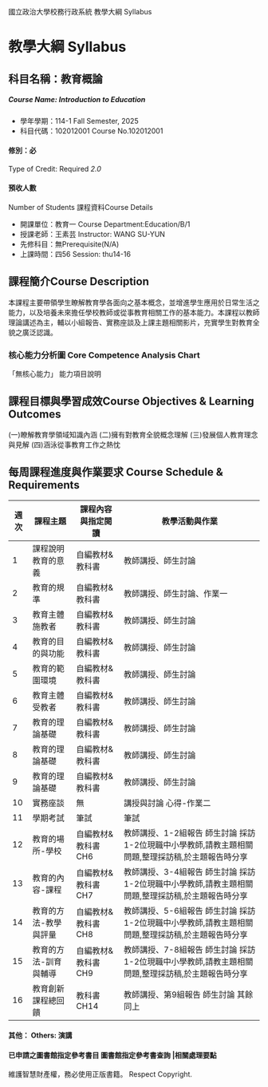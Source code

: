 國立政治大學校務行政系統 教學大綱 Syllabus
# 教學大綱 Syllabus
##  科目名稱：教育概論
#####  Course Name: Introduction to Education
  * 學年學期：114-1 Fall Semester, 2025 
  * 科目代碼：102012001 Course No.102012001
#### 修別：必
Type of Credit: Required 
_2.0_
#### 預收人數
Number of Students
課程資料Course Details
  * 開課單位：教育一 Course Department:Education/B/1 
  * 授課老師：王素芸 Instructor: WANG SU-YUN 
  * 先修科目：無Prerequisite(N/A)
  * 上課時間：四56 Session: thu14-16
##  課程簡介Course Description
本課程主要帶領學生瞭解教育學各面向之基本概念，並增進學生應用於日常生活之能力，以及培養未來擔任學校教師或從事教育相關工作的基本能力。本課程以教師理論講述為主，輔以小組報告、實務座談及上課主題相關影片，充實學生對教育全貌之廣泛認識。
###  核心能力分析圖 Core Competence Analysis Chart
「無核心能力」 
能力項目說明
##  課程目標與學習成效Course Objectives & Learning Outcomes 
(一)瞭解教育學領域知識內涵
(二)擁有對教育全貌概念理解
(三)發展個人教育理念與見解
(四)涵泳從事教育工作之熱忱
##  每周課程進度與作業要求 Course Schedule & Requirements
|  週次 |  課程主題 |  課程內容與指定閱讀 |  教學活動與作業  
---|---|---|---  
1 |  課程說明 教育的意義 |  自編教材&教科書 |  教師講授、師生討論  
2 |  教育的規準 |  自編教材&教科書 |  教師講授、師生討論、作業一  
3 |  教育主體 施教者 |  自編教材&教科書 |  教師講授、師生討論  
4 |  教育的目的與功能 |  自編教材&教科書 |  教師講授、師生討論  
5 |  教育的範圍環境 |  自編教材&教科書 |  教師講授、師生討論  
6 |  教育主體 受教者 |  自編教材&教科書 |  教師講授、師生討論  
7 |  教育的理論基礎 |  自編教材&教科書 |  教師講授、師生討論  
8 |  教育的理論基礎 |  自編教材&教科書 |  教師講授、師生討論  
9 |  教育的理論基礎 |  自編教材&教科書 |  教師講授、師生討論  
10 |  實務座談 |  無 |  講授與討論 心得-作業二  
11 |  學期考試 |  筆試 |  筆試  
12 |  教育的場所-學校 |  自編教材&教科書CH6 |  教師講授、1-2組報告 師生討論 採訪1-2位現職中小學教師,請教主題相關問題,整理採訪稿,於主題報告時分享  
13 |  教育的內容-課程 |  自編教材&教科書CH7 |  教師講授、3-4組報告 師生討論 採訪1-2位現職中小學教師,請教主題相關問題,整理採訪稿,於主題報告時分享  
14 |  教育的方法-教學與評量 |  自編教材&教科書CH8 |  教師講授、5-6組報告 師生討論 採訪1-2位現職中小學教師,請教主題相關問題,整理採訪稿,於主題報告時分享  
15 |  教育的方法-訓育與輔導 |  自編教材&教科書CH9 |  教師講授、7-8組報告 師生討論 採訪1-2位現職中小學教師,請教主題相關問題,整理採訪稿,於主題報告時分享  
16 |  教育創新 課程總回饋 |  教科書CH14 |  教師講授、第9組報告 師生討論 其餘同上  
####  其他： Others: 演講 
####  已申請之圖書館指定參考書目  圖書館指定參考書查詢 |相關處理要點
維護智慧財產權，務必使用正版書籍。 Respect Copyright.